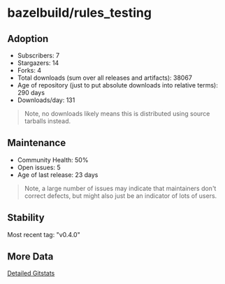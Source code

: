 # bazelbuild/rules_testing

## Adoption

- Subscribers: 7
- Stargazers: 14
- Forks: 4
- Total downloads (sum over all releases and artifacts): 38067
- Age of repository (just to put absolute downloads into relative terms): 290 days
- Downloads/day: 131

> Note, no downloads likely means this is distributed using source tarballs instead.

## Maintenance

- Community Health: 50%
- Open issues: 5
- Age of last release: 23 days

> Note, a large number of issues may indicate that maintainers don't correct defects, but might also
> just be an indicator of lots of users.

## Stability

Most recent tag: "v0.4.0"

## More Data

[Detailed Gitstats](/bazel-catalog/gitstats/bazelbuild/rules_testing)

